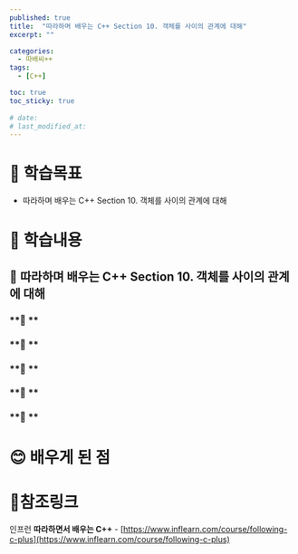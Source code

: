 ```yaml
---
published: true
title:  "따라하며 배우는 C++ Section 10. 객체를 사이의 관계에 대해"
excerpt: ""

categories:
  - 따배씨++
tags:
  - [C++]

toc: true
toc_sticky: true
 
# date: 
# last_modified_at: 
---
```


# 🤔 학습목표
- 따라하며 배우는 C++ Section 10. 객체를 사이의 관계에 대해

# 📃 학습내용
## 📍 **따라하며 배우는 C++ Section 10. 객체를 사이의 관계에 대해**

### **🌱 **

### **🌱 **

### **🌱 **

### **🌱 **

### **🌱 **

# 😊 배우게 된 점

# 📌참조링크
인프런 **따라하면서 배우는 C++** - [https://www.inflearn.com/course/following-c-plus](https://www.inflearn.com/course/following-c-plus)